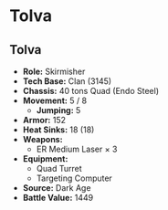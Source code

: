 # Tolva
## Tolva
- **Role:** Skirmisher
- **Tech Base:** Clan (3145)
- **Chassis:** 40 tons Quad (Endo Steel)
- **Movement:** 5 / 8
  - **Jumping:** 5
- **Armor:** 152
- **Heat Sinks:** 18 (18)
- **Weapons:**
  - ER Medium Laser × 3
- **Equipment:**
  - Quad Turret
  - Targeting Computer
- **Source:** Dark Age
- **Battle Value:** 1449

